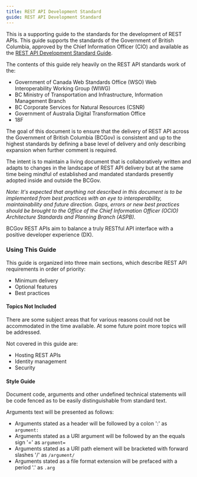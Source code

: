 ```yaml
---
title: REST API Development Standard
guide: REST API Development Standard
---
```


This is a supporting guide to the standards for the development of REST APIs. This guide supports the standards of the Government of British Columbia, approved by the Chief Information Officer (CIO) and available as the [REST API Development Standard Guide](http://www2.gov.bc.ca/assets/gov/government/services-for-government-and-broader-public-sector/information-technology-services/standards-files/rest_api_development_standard.pdf).

The contents of this guide rely heavily on the REST API standards work of the:

* Government of Canada Web Standards Office (WSO) Web Interoperability Working Group (WIWG)
* BC Ministry of Transportation and Infrastructure, Information Management Branch
* BC Corporate Services for Natural Resources (CSNR)
* Government of Australia Digital Transformation Office
* 18F

The goal of this document is to ensure that the delivery of REST API across the Government of British Columbia (BCGov) is consistent and up to the highest standards by defining a base level of delivery and only describing expansion when further comment is required.

The intent is to maintain a living document that is collaboratively written and adapts to changes in the landscape of REST API delivery but at the same time being mindful of established and mandated standards presently adopted inside and outside the BCGov.

_Note: It's expected that anything not described in this document is to be implemented from best practices with an eye to interoperability, maintainability and future direction. Gaps, errors or new best practices should be brought to the Office of the Chief Information Officer (OCIO) Architecture Standards and Planning Branch (ASPB)._

BCGov REST APIs aim to balance a truly RESTful API interface with a positive developer experience (DX).

### Using This Guide

This guide is organized into three main sections, which describe REST API requirements in order of priority:

* Minimum delivery
* Optional features
* Best practices

#### Topics Not Included

There are some subject areas that for various reasons could not be accommodated in the time available. At some future point more topics will be addressed.

Not covered in this guide are:

* Hosting REST APIs
* Identity management
* Security

#### Style Guide

Document code, arguments and other undefined technical statements will be code fenced as to be easily distinguishable from standard text.

Arguments text will be presented as follows:

* Arguments stated as a header will be followed by a colon ':' as `argument:`
* Arguments stated as a URI argument will be followed by an the equals sign '=' as `argument=`
* Arguments stated as a URI path element will be bracketed with forward slashes '/' as `/argument/`
* Arguments stated as a file format extension will be prefaced with a period '.' as `.arg`
